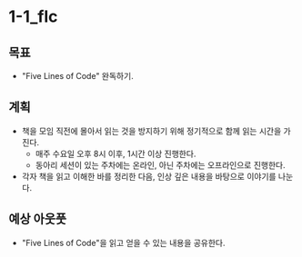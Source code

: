 # 1-1_flc

## 목표

- "Five Lines of Code" 완독하기.

## 계획

- 책을 모임 직전에 몰아서 읽는 것을 방지하기 위해 정기적으로 함께 읽는 시간을 가진다.
  - 매주 수요일 오후 8시 이후, 1시간 이상 진행한다.
  - 동아리 세션이 있는 주차에는 온라인, 아닌 주차에는 오프라인으로 진행한다.
- 각자 책을 읽고 이해한 바를 정리한 다음, 인상 깊은 내용을 바탕으로 이야기를 나눈다.

## 예상 아웃풋

- "Five Lines of Code"을 읽고 얻을 수 있는 내용을 공유한다.
